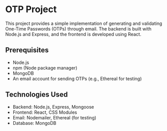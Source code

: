 # OTP Project

This project provides a simple implementation of generating and validating One-Time Passwords (OTPs)
through email. The backend is built with Node.js and Express, and the frontend is developed
using React.

## Prerequisites
- Node.js
- npm (Node package manager)
- MongoDB
- An email account for sending OTPs (e.g., Ethereal for testing)

## Technologies Used
- Backend: Node.js, Express, Mongoose
- Frontend: React, CSS Modules
- Email: Nodemailer, Ethereal (for testing)
- Database: MongoDB
